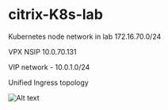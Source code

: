 # citrix-K8s-lab

Kubernetes node network in lab 172.16.70.0/24

VPX NSIP 10.0.70.131

VIP network - 10.0.1.0/24


Unified Ingress topology

![Alt text](relative/path/to/ui.jpg?raw=true "Title")
